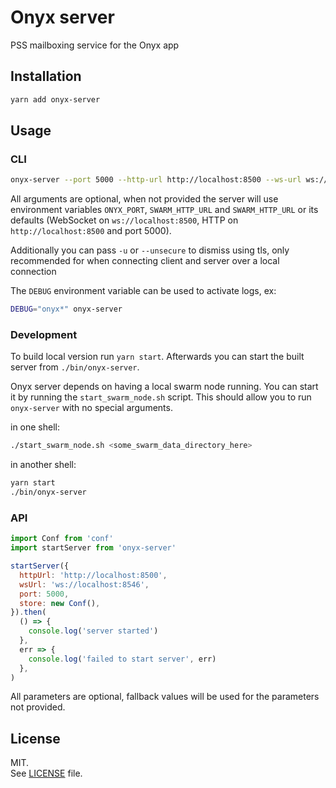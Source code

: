 # Onyx server

PSS mailboxing service for the Onyx app

## Installation

```sh
yarn add onyx-server
```

## Usage

### CLI

```sh
onyx-server --port 5000 --http-url http://localhost:8500 --ws-url ws://localhost:8546
```

All arguments are optional, when not provided the server will use environment
variables `ONYX_PORT`, `SWARM_HTTP_URL` and `SWARM_HTTP_URL` or its defaults
(WebSocket on `ws://localhost:8500`, HTTP on `http://localhost:8500` and port
5000).

Additionally you can pass `-u` or `--unsecure` to dismiss using tls, only recommended
for when connecting client and server over a local connection 

The `DEBUG` environment variable can be used to activate logs, ex:

```sh
DEBUG="onyx*" onyx-server
```

### Development

To build local version run `yarn start`. Afterwards you can start the built server
from `./bin/onyx-server`.

Onyx server depends on having a local swarm node running. You can start it by running
the `start_swarm_node.sh` script. This should allow you to run `onyx-server` with
no special arguments.

in one shell:
```sh
./start_swarm_node.sh <some_swarm_data_directory_here>
```

in another shell:
```sh
yarn start
./bin/onyx-server
```

### API

```js
import Conf from 'conf'
import startServer from 'onyx-server'

startServer({
  httpUrl: 'http://localhost:8500',
  wsUrl: 'ws://localhost:8546',
  port: 5000,
  store: new Conf(),
}).then(
  () => {
    console.log('server started')
  },
  err => {
    console.log('failed to start server', err)
  },
)
```

All parameters are optional, fallback values will be used for the parameters not
provided.

## License

MIT.\
See [LICENSE](LICENSE) file.
